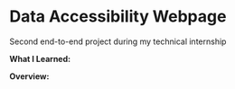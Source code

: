 # Data Accessibility Webpage
Second end-to-end project during my technical internship

**What I Learned:**

**Overview:**
